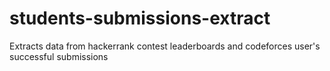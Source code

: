 # students-submissions-extract
Extracts data from hackerrank contest leaderboards and codeforces user's successful submissions
